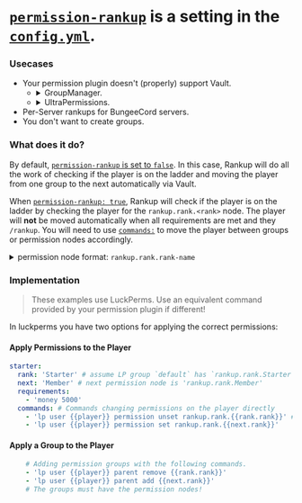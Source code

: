 <html>
  <head>
    <meta name="description" content="Primer and Tutorial for Permission-Rankup!">
    <meta name="keywords" content="Rankup, Minecraft, Plugin, Spigot, Prestige">
  </head>
</html>

# [`permission-rankup`](../GitHub/Rankup3/config/Permission-Rankup.html) is a setting in the [`config.yml`](../GitHub/Rankup3/config.html).

### Usecases
- Your permission plugin doesn't (properly) support Vault. 
  - <details><summary>GroupManager.</summary><p>GroupManager doesn't properly support Vault.</p></details>
  - <details><summary>UltraPermissions.</summary><p>UltraPermissions doesn't properly support Vault.</p></details>
- Per-Server rankups for BungeeCord servers.
- You don't want to create groups.

### What does it do?
By default, [`permission-rankup` is set to `false`](../GitHub/Rankup3/config/Permission-Rankup.html). In this case, Rankup will do all the work of checking if the player is on the ladder and moving the player from one group to the next automatically via Vault.

When [`permission-rankup: true`](../GitHub/Rankup3/config/Permission-Rankup.html), Rankup will check if the player is on the ladder by checking the player for the `rankup.rank.<rank>` node. The player will **not** be moved automatically when all requirements are met and they `/rankup`. You will need to use [`commands:`](../Rankups-and-Prestiges/How-to-Rankups.yml.md#1-commands) to move the player between groups or permission nodes accordingly.

<details>
	<summary>permission node format: <code>rankup.rank.rank-name</code></summary>
	Example:
	<br>
	<code>rank: Member</code>
	<br>
	permission node: <code>rankup.rank.Member</code>
</details>

### Implementation
> These examples use LuckPerms. Use an equivalent command provided by your permission plugin if different!

In luckperms you have two options for applying the correct permissions:

#### Apply Permissions to the Player
```yaml
starter:
  rank: 'Starter' # assume LP group `default` has `rankup.rank.Starter`
  next: 'Member' # next permission node is 'rankup.rank.Member'
  requirements:
    - 'money 5000'
  commands: # Commands changing permissions on the player directly
    - 'lp user {{player}} permission unset rankup.rank.{{rank.rank}}' # Add extra parameters, this command is universal.
    - 'lp user {{player}} permission set rankup.rank.{{next.rank}}'
```
#### Apply a Group to the Player
```yaml
    # Adding permission groups with the following commands.
    - 'lp user {{player}} parent remove {{rank.rank}}'
    - 'lp user {{player}} parent add {{next.rank}}'
    # The groups must have the permission nodes!
```
